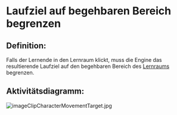 # Laufziel auf begehbaren Bereich begrenzen


## Definition:

Falls der Lernende in den Lernraum klickt, muss die Engine das resultierende Laufziel auf den begehbaren Bereich des [Lernraums](Lernraum-GE.md) begrenzen.


## Aktivitätsdiagramm:

![imageClipCharacterMovementTarget.jpg](imageClipCharacterMovementTarget.jpg)
